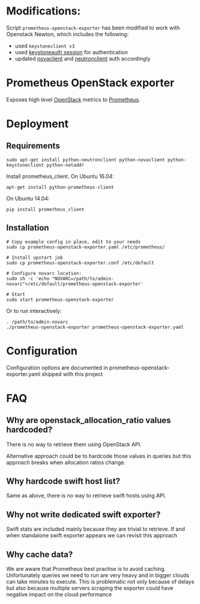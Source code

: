# Modifications:

Script `prometheus-openstack-exporter` has been modified to work with Openstack Newton, which includes the following:
- used `keystoneclient v3`
- used [keystoneauth session](http://docs.openstack.org/developer/keystoneauth/using-sessions.html) for authentication
- updated [novaclient](http://docs.openstack.org/developer/python-novaclient/api.html) and [neutronclient](http://docs.openstack.org/developer/python-neutronclient/usage/library.html) auth accordingly

# Prometheus OpenStack exporter

Exposes high level [OpenStack](http://www.openstack.org/) metrics to [Prometheus](https://prometheus.io/).


# Deployment

## Requirements

```
sudo apt-get install python-neutronclient python-novaclient python-keystoneclient python-netaddr
```

Install prometheus_client. On Ubuntu 16.04:
```
apt-get install python-prometheus-client
```

On Ubuntu 14.04:
```
pip install prometheus_client
```

## Installation

```
# Copy example config in place, edit to your needs
sudo cp prometheus-openstack-exporter.yaml /etc/prometheus/

# Install upstart job
sudo cp prometheus-openstack-exporter.conf /etc/default

# Configure novarc location:
sudo sh -c 'echo "NOVARC=/path/to/admin-novarc">/etc/default/prometheus-openstack-exporter'

# Start
sudo start prometheus-openstack-exporter
```

Or to run interactively:

```
. /path/to/admin-novarc
./prometheus-openstack-exporter prometheus-openstack-exporter.yaml

```

# Configuration

Configuration options are documented in prometheus-openstack-exporter.yaml shipped with this project

# FAQ

## Why are openstack_allocation_ratio values hardcoded?

There is no way to retrieve them using OpenStack API.

Alternative approach could be to hardcode those values in queries but this approach breaks when allocation ratios change.

## Why hardcode swift host list?

Same as above, there is no way to retrieve swift hosts using API.

## Why not write dedicated swift exporter?

Swift stats are included mainly because they are trivial to retrieve. If and when standalone swift exporter appears we can revisit this approach

## Why cache data?

We are aware that Prometheus best practise is to avoid caching. Unfortunately queries we need to run are very heavy and in bigger clouds can take minutes to execute. This is problematic not only because of delays but also because multiple servers scraping the exporter could have negative impact on the cloud performance


